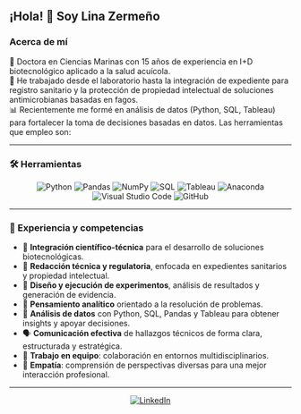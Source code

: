 ## ¡Hola! 👋 Soy Lina Zermeño

### Acerca de mí

🧬 Doctora en Ciencias Marinas con 15 años de experiencia en I+D biotecnológico aplicado a la salud acuícola.  
🔬 He trabajado desde el laboratorio hasta la integración de expediente para registro sanitario y la protección de propiedad intelectual de soluciones antimicrobianas basadas en fagos.  
📊 Recientemente me formé en análisis de datos (Python, SQL, Tableau) para fortalecer la toma de decisiones basadas en datos. Las herramientas que empleo son:

---

### 🛠️ Herramientas

<div align="center">

![Python](https://img.shields.io/badge/Python-3776AB?style=for-the-badge&logo=python&logoColor=white)
![Pandas](https://img.shields.io/badge/Pandas-150458?style=for-the-badge&logo=pandas&logoColor=white)
![NumPy](https://img.shields.io/badge/NumPy-013243?style=for-the-badge&logo=numpy&logoColor=white)
![SQL](https://img.shields.io/badge/SQL-336791?style=for-the-badge&logo=postgresql&logoColor=white)
![Tableau](https://img.shields.io/badge/Tableau-E97627?style=for-the-badge&logo=tableau&logoColor=white)
![Anaconda](https://img.shields.io/badge/Anaconda-42B029?style=for-the-badge&logo=anaconda&logoColor=white)
![Visual Studio Code](https://img.shields.io/badge/VS%20Code-007ACC?style=for-the-badge&logo=visualstudiocode&logoColor=white)
![GitHub](https://img.shields.io/badge/GitHub-181717?style=for-the-badge&logo=github&logoColor=white)

</div>

---

### 💼 Experiencia y competencias

- 🧠 **Integración científico-técnica** para el desarrollo de soluciones biotecnológicas.  
- 📄 **Redacción técnica y regulatoria**, enfocada en expedientes sanitarios y propiedad intelectual.  
- 🔬 **Diseño y ejecución de experimentos**, análisis de resultados y generación de evidencia.  
- 🧩 **Pensamiento analítico** orientado a la resolución de problemas.  
- 🐍 **Análisis de datos** con Python, SQL, Pandas y Tableau para obtener insights y apoyar decisiones.  
- 🗣️ **Comunicación efectiva** de hallazgos técnicos de forma clara, estructurada y estratégica.  
- 👥 **Trabajo en equipo**: colaboración en entornos multidisciplinarios.  
- 💛 **Empatía**: comprensión de perspectivas diversas para una mejor interacción profesional.  

---


<div align="center">
  <a href="https://www.linkedin.com/in/lina-zerme%C3%B1o-28a212325/">
    <img src="https://img.shields.io/badge/LinkedIn-%230077B5.svg?style=for-the-badge&logo=linkedin&logoColor=white" alt="LinkedIn">
  </a>
</div>

